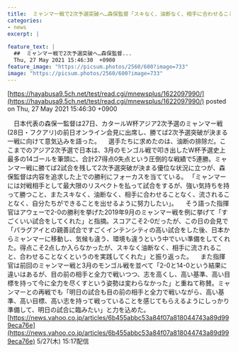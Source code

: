 ```yaml
---
title:  ミャンマー戦で2次予選突破へ…森保監督「スキなく、油断なく、相手に合わせることなく」  
categories:
- news
excerpt: |
  
feature_text: |
  ##  ミャンマー戦で2次予選突破へ…森保監督...
  Thu, 27 May 2021 15:46:30  +0900
feature_image: "https://picsum.photos/2560/600?image=733"
image: "https://picsum.photos/2560/600?image=733"
---
```


[https://hayabusa9.5ch.net/test/read.cgi/mnewsplus/1622097990/](https://hayabusa9.5ch.net/test/read.cgi/mnewsplus/1622097990/)
posted on Thu, 27 May 2021 15:46:30  +0900

<!--more-->

　日本代表の森保一監督は27日、カタールW杯アジア2次予選のミャンマー戦(28日・フクアリ)の前日オンライン会見に出席し、勝てば2次予選突破が決まる一戦に向けて意気込みを語った。 　選手たちに求めたのは、油断の排除だ。ここまでのアジア2次予選で日本は、3月のモンゴル戦で叩き出したW杯予選史上最多の14ゴールを筆頭に、合計27得点0失点という圧倒的な戦績で5連勝。ミャンマー戦に勝てば2試合を残して2次予選突破が決まる優位な状況に立つが、森保監督は内容を追求した上での勝利にフォーカスを当てている。 「ミャンマーには対戦相手として最大限のリスペクトを払って試合をするが、強い気持ちを持って勝つこと、またスキなく、油断なく、相手に合わせることなく、流されることなく、自分たちができることを出せるように努力したい」。 　そう語った指揮官はアウェーで2-0の勝利を挙げた2019年9月のミャンマー戦を例に挙げて「すごくいい試合をしてくれた」と指摘。スコアこそ2-0だったが、この日の会見で「パラグアイとの親善試合ですごくインテンシティの高い試合をした後、日本からミャンマーに移動し、気候も違う、環境も違うという中でいい準備をしてくれた。得点こそ2点しか入らなかったが、スキなく油断なく、相手に流されること、合わせることなくというのを実践してくれた」と振り返った。 　また指揮官は前回のミャンマー戦と3月のモンゴル戦を並べて「2-0と14-0という結果に違いはあるが、目の前の相手と全力で戦いつつ、志を高くし、高い基準、高い目標を持って今に全力を尽くすという姿勢は変わらなかった」と重ねて称賛。ミャンマーとの再戦でも「明日の試合も目の前の相手と全力で戦いながら、高い基準、高い目標、高い志を持って戦っていることを感じてもらえるようにしっかり準備して、明日の試合に臨みたい」と力を込めた。 [https://news.yahoo.co.jp/articles/6b455abbc53a84f07a818044743a89d999eca76e](https://news.yahoo.co.jp/articles/6b455abbc53a84f07a818044743a89d999eca76e) 5/27(木) 15:17配信
